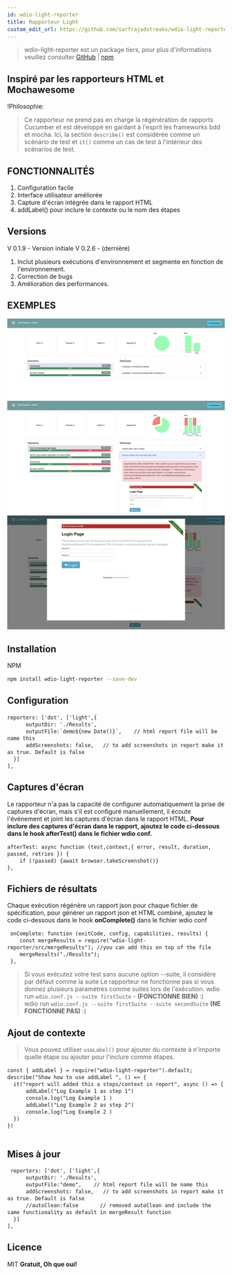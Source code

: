 ```yaml
---
id: wdio-light-reporter
title: Rapporteur Light
custom_edit_url: https://github.com/sarfrajadstreaks/wdio-light-reporter/edit/main/README.md
---
```



> wdio-light-reporter est un package tiers, pour plus d'informations veuillez consulter [GitHub](https://github.com/sarfrajadstreaks/wdio-light-reporter) | [npm](https://www.npmjs.com/package/wdio-light-reporter)

## Inspiré par les rapporteurs HTML et Mochawesome

!Philosophie:

> Ce rapporteur ne prend pas en charge la régénération de rapports Cucumber et est développé en gardant à l'esprit les frameworks bdd et mocha.
> Ici, la section `describe()` est considérée comme un scénario de test et `it()` comme un cas de test à l'intérieur des scénarios de test.

## FONCTIONNALITÉS

1. Configuration facile
2. Interface utilisateur améliorée
3. Capture d'écran intégrée dans le rapport HTML
4. addLabel() pour inclure le contexte ou le nom des étapes


## Versions
V 0.1.9 - Version initiale
V 0.2.6 - (dernière)
  1. Inclut plusieurs exécutions d'environnement et segmente en fonction de l'environnement.
  2. Correction de bugs
  3. Amélioration des performances.


## EXEMPLES

![Example](https://github.com/sarfrajadstreaks/wdio-light-reporter/blob/main/./ReadME/example_1.png)
![Example](https://github.com/sarfrajadstreaks/wdio-light-reporter/blob/main/./ReadME/example_2.png)
![Example](https://github.com/sarfrajadstreaks/wdio-light-reporter/blob/main/./ReadME/example_3.png)

## Installation

NPM

```sh
npm install wdio-light-reporter --save-dev
```

## Configuration

```
reporters: ['dot', ['light',{
      outputDir: './Results',
      outputFile:`demo${new Date()}`,    // html report file will be name this 
      addScreenshots: false,   // to add screenshots in report make it as true. Default is false
  }]
],
```

## Captures d'écran

Le rapporteur n'a pas la capacité de configurer automatiquement la prise de captures d'écran, mais s'il est configuré manuellement, il écoute l'événement et joint les captures d'écran dans le rapport HTML.
**Pour inclure des captures d'écran dans le rapport, ajoutez le code ci-dessous dans le hook afterTest() dans le fichier wdio conf.**

```
afterTest: async function (test,context,{ error, result, duration, passed, retries }) {
    if (!passed) {await browser.takeScreenshot()}
},
```

## Fichiers de résultats

Chaque exécution régénère un rapport json pour chaque fichier de spécification, pour générer un rapport json et HTML combiné, ajoutez le code ci-dessous dans le hook **onComplete()** dans le fichier wdio conf

```
 onComplete: function (exitCode, config, capabilities, results) {
    const mergeResults = require("wdio-light-reporter/src/mergeResults"); //you can add this on top of the file
    mergeResults("./Results");
 },
```

> Si vous exécutez votre test sans aucune option --suite, il considère par défaut comme la suite
> Le rapporteur ne fonctionne pas si vous donnez plusieurs paramètres comme suites lors de l'exécution.
> wdio run `wdio.conf.js --suite firstSuite` - **(FONCTIONNE BIEN)** :)  
>  wdio run `wdio.conf.js --suite firstSuite --suite secondSuite` **(NE FONCTIONNE PAS)** :(

## Ajout de contexte

> Vous pouvez utiliser `useLabel()` pour ajouter du contexte à n'importe quelle étape ou ajouter pour l'inclure comme étapes.

```
const { addLabel } = require("wdio-light-reporter").default;
describe("Show how to use addLabel ", () => {
  it("report will added this a steps/context in report", async () => {
      addLabel("Log Example 1 as step 1")
      console.log("Log Example 1 )
      addLabel("Log Example 2 as step 2")
      console.log("Log Example 2 )
  })
})


```
## Mises à jour
```
 reporters: ['dot', ['light',{
      outputDir: './Results',
      outputFile:"demo",    // html report file will be name this 
      addScreenshots: false,   // to add screenshots in report make it as true. Default is false
      //autoClean:false       // removed autoClean and include the same functionality as default in mergeResult function
  }]
],
```
## Licence

MIT
**Gratuit, Oh que oui!**